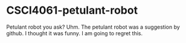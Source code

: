 # CSCI4061-petulant-robot
Petulant robot you ask? Uhm. The petulant robot was a suggestion by github. I thought it was funny. I am going to regret this.
